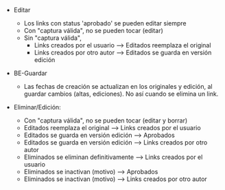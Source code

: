 - Editar
	- Los links con status 'aprobado' se pueden editar siempre
	- Con "captura válida", no se pueden tocar (editar)
	- Sin "captura válida",
		- Links creados por el usuario  --> Editados reemplaza el original
		- Links creados por otro autor	--> Editados se guarda en versión edición

- BE-Guardar
	- Las fechas de creación se actualizan en los originales y edición, al guardar cambios (altas, ediciones). No así cuando se elimina un link.

- Eliminar/Edición:
	- Con "captura válida", no se pueden tocar (editar y borrar)
	- Editados reemplaza el original			--> Links creados por el usuario
	- Editados se guarda en versión edición		--> Aprobados
	- Editados se guarda en versión edición		--> Links creados por otro autor
	- Eliminados se eliminan definitivamente	--> Links creados por el usuario
	- Eliminados se inactivan (motivo)			--> Aprobados
	- Eliminados se inactivan (motivo)			--> Links creados por otro autor
